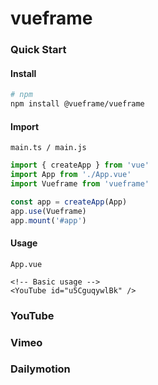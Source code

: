 # vueframe

### Quick Start

#### Install

```bash
# npm
npm install @vueframe/vueframe
```

#### Import

``main.ts / main.js``

```js
import { createApp } from 'vue'
import App from './App.vue'
import Vueframe from 'vueframe'

const app = createApp(App)
app.use(Vueframe)
app.mount('#app')
```

#### Usage

``App.vue``

```vue
<!-- Basic usage -->
<YouTube id="u5CguqywlBk" />
```

### YouTube

### Vimeo

### Dailymotion
